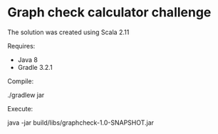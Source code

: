 Graph check calculator challenge
=================================

The solution was created using Scala 2.11

Requires:
- Java 8
- Gradle 3.2.1

Compile:

./gradlew jar

Execute:

java -jar build/libs/graphcheck-1.0-SNAPSHOT.jar